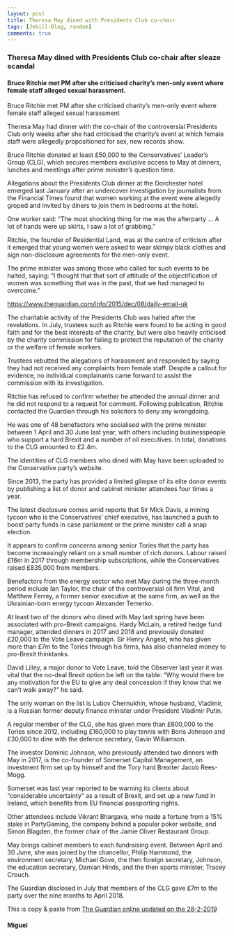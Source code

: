```yaml
---
layout: post
title: Theresa May dined with Presidents Club co-chair
tags: [Jekill-Blog, random]
comments: true
---
```


### Theresa May dined with Presidents Club co-chair after sleaze scandal

#### Bruce Ritchie met PM after she criticised charity’s men-only event where female staff alleged sexual harassment.

Bruce Ritchie met PM after she criticised charity’s men-only event where female staff alleged sexual harassment

Theresa May had dinner with the co-chair of the controversial Presidents Club only weeks after she had criticised the charity’s event at which female staff were allegedly propositioned for sex, new records show.

Bruce Ritchie donated at least £50,000 to the Conservatives’ Leader’s Group (CLG), which secures members exclusive access to May at dinners, lunches and meetings after prime minister’s question time.

Allegations about the Presidents Club dinner at the Dorchester hotel emerged last January after an undercover investigation by journalists from the Financial Times found that women working at the event were allegedly groped and invited by diners to join them in bedrooms at the hotel.

One worker said: “The most shocking thing for me was the afterparty … A lot of hands were up skirts, I saw a lot of grabbing.”

Ritchie, the founder of Residential Land, was at the centre of criticism after it emerged that young women were asked to wear skimpy black clothes and sign non-disclosure agreements for the men-only event.

The prime minister was among those who called for such events to be halted, saying: “I thought that that sort of attitude of the objectification of women was something that was in the past, that we had managed to overcome.”

https://www.theguardian.com/info/2015/dec/08/daily-email-uk

The charitable activity of the Presidents Club was halted after the revelations. In July, trustees such as Ritchie were found to be acting in good faith and for the best interests of the charity, but were also heavily criticised by the charity commission for failing to protect the reputation of the charity or the welfare of female workers.

Trustees rebutted the allegations of harassment and responded by saying they had not received any complaints from female staff. Despite a callout for evidence, no individual complainants came forward to assist the commission with its investigation.

Ritchie has refused to confirm whether he attended the annual dinner and he did not respond to a request for comment. Following publication, Ritchie contacted the Guardian through his solicitors to deny any wrongdoing.

He was one of 48 benefactors who socialised with the prime minister between 1 April and 30 June last year, with others including businesspeople who support a hard Brexit and a number of oil executives. In total, donations to the CLG amounted to £2.4m.

The identities of CLG members who dined with May have been uploaded to the Conservative party’s website.

Since 2013, the party has provided a limited glimpse of its elite donor events by publishing a list of donor and cabinet minister attendees four times a year.

The latest disclosure comes amid reports that Sir Mick Davis, a mining tycoon who is the Conservatives’ chief executive, has launched a push to boost party funds in case parliament or the prime minister call a snap election.

It appears to confirm concerns among senior Tories that the party has become increasingly reliant on a small number of rich donors. Labour raised £16m in 2017 through membership subscriptions, while the Conservatives raised £835,000 from members.

Benefactors from the energy sector who met May during the three-month period include Ian Taylor, the chair of the controversial oil firm Vitol, and Matthew Ferrey, a former senior executive at the same firm, as well as the Ukrainian-born energy tycoon Alexander Temerko.

At least two of the donors who dined with May last spring have been associated with pro-Brexit campaigns. Hardy McLain, a retired hedge fund manager, attended dinners in 2017 and 2018 and previously donated £20,000 to the Vote Leave campaign. Sir Henry Angest, who has given more than £7m to the Tories through his firms, has also channeled money to pro-Brexit thinktanks.

David Lilley, a major donor to Vote Leave, told the Observer last year it was vital that the no-deal Brexit option be left on the table: “Why would there be any motivation for the EU to give any deal concession if they know that we can’t walk away?” he said.

The only woman on the list is Lubov Chernukhin, whose husband, Vladimir, is a Russian former deputy finance minister under President Vladimir Putin.

A regular member of the CLG, she has given more than £600,000 to the Tories since 2012, including £160,000 to play tennis with Boris Johnson and £30,000 to dine with the defence secretary, Gavin Williamson.

The investor Dominic Johnson, who previously attended two dinners with May in 2017, is the co-founder of Somerset Capital Management, an investment firm set up by himself and the Tory hard Brexiter Jacob Rees-Mogg.

Somerset was last year reported to be warning its clients about “considerable uncertainty” as a result of Brexit, and set up a new fund in Ireland, which benefits from EU financial passporting rights.

Other attendees include Vikrant Bhargava, who made a fortune from a 15% stake in PartyGaming, the company behind a popular poker website, and Simon Blagden, the former chair of the Jamie Oliver Restaurant Group.

May brings cabinet members to each fundraising event. Between April and 30 June, she was joined by the chancellor, Philip Hammond, the environment secretary, Michael Gove, the then foreign secretary, Johnson, the education secretary, Damian Hinds, and the then sports minister, Tracey Crouch.

The Guardian disclosed in July that members of the CLG gave £7m to the party over the nine months to April 2018.

This is copy & paste from [The Guardian online updated on the 28-2-2019](https://tinyurl.com/y9xscqwm)

#### Miguel
